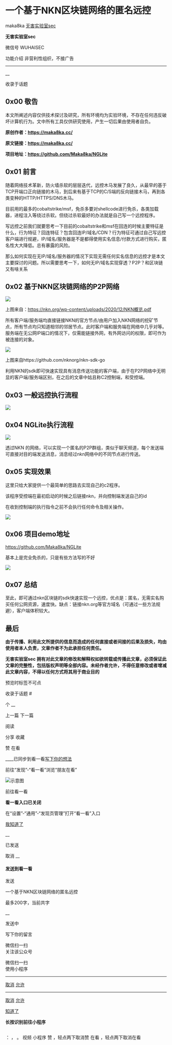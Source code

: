 #  一个基于NKN区块链网络的匿名远控

maka8ka  [ 无害实验室sec ](javascript:void\(0\);)

**无害实验室sec** ![]()

微信号 WUHAISEC

功能介绍 非营利性组织，不接广告

____

__

收录于话题

## 0x00 敬告

本文所阐述内容仅供技术探讨及研究，所有环境均为实验环境，不存在任何违反破坏计算机行为。文中所有工具仅供研究使用，产生一切后果由使用者自负。

 **原创作者：https://maka8ka.cc/**

 **原文链接：https://maka8ka.cc/**

 **项目地址：https://github.com/Maka8ka/NGLite**

## 0x01 前言

随着网络技术革新，防火墙杀软的层层迭代，远控木马发展了良久，从最早的基于TCP开端口正向链接的木马，到后来有基于TCP的C/S端的反向链接木马，再到各类变种的HTTP/HTTPS/DNS木马。

目前用的最多的cobaltstrike/msf，免杀多要对shellcode进行免杀，各类加载器，进程注入等绕过杀软。但绕过杀软最好的办法就是自己写一个远控程序。

写远控之前我们就要思考一下目前的cobaltstrike和msf在回连的时候主要特征是什么，行为特征？回连特征？包含回连IP/域名/CDN？行为特征可通过自己写远控客户端进行规避，IP/域名/服务器是不是都得使用实名信息/付款方式进行购买，匿名性大大降低。总有暴露的风险。

那么如何实现在无IP/域名/服务器的情况下实现无需任何实名信息的远控才是本文主要探讨的问题。所以需要思考一下，如何无IP/域名实现穿透？P2P？和区块链又有啥关系

## 0x02 基于NKN区块链网络的P2P网络

![](https://gitee.com/fuli009/images/raw/master/public/20210827083840.png)

上图来自：https://nkn.org/wp-content/uploads/2020/12/NKN概览.pdf

所有客户端/服务端均直接链接NKN的官方节点/由用户加入NKN网络的挖矿节点，所有节点均只知道相邻的邻居节点。此时客户端和服务端在网络中几乎对等。服务端在无公网IP端口的情况下，仅需能链接外网，有外网访问的权限，即可作为被连接的对象。

![](https://gitee.com/fuli009/images/raw/master/public/20210827083855.png)

上图来自https://github.com/nknorg/nkn-sdk-go

利用NKN的sdk即可快速实现具有消息传送功能的客户端，由于在P2P网络中无明显的客户端/服务端区别，在之后的文章中姑且称C2控制端，和受控端。

## 0x03 一般远控执行流程

![](https://gitee.com/fuli009/images/raw/master/public/20210827083857.png)

## 0x04 NGLite执行流程

![](https://gitee.com/fuli009/images/raw/master/public/20210827083858.png)

透过NKN 的网络，可以实现一个匿名的P2P群组，类似于聊天频道，每个发送端可直接对目的端发送消息，消息经过nkn网络中的不同节点进行传送。

## 0x05 实现效果

这里只给大家提供一个最简单的思路去实现自己的c2程序。

该程序受控端在最初启动的时候之后链接nkn，并向控制端发送自己的id

在收到控制端的执行指令之前不会执行任何命令及相关操作。

![](https://gitee.com/fuli009/images/raw/master/public/20210827083859.png)

## 0x06 项目demo地址

https://github.com/Maka8ka/NGLite

基本上是完全免杀的，只是有些方法写的不好

![](https://gitee.com/fuli009/images/raw/master/public/20210827083900.png)

## 0x07 总结

至此，即可通过nkn区块链的sdk快速实现一个远控，优点是：匿名，无需实名购买任何公网资源，速度快。缺点：链接nkn.org等官方域名（可通过一些方法规避），客户端体积较大。

## 最后  

 **由于传播、利用此文所提供的信息而造成的任何直接或者间接的后果及损失，均由使用者本人负责，文章作者不为此承担任何责任。**

  

 **无害实验室sec
拥有对此文章的修改和解释权如欲转载或传播此文章，必须保证此文章的完整性，包括版权声明等全部内容。未经作者允许，不得任意修改或者增减此文章内容，不得以任何方式将其用于商业目的**

  

预览时标签不可点

收录于话题 #

个 __

上一篇 下一篇

阅读

分享 收藏

赞 在看

____已同步到看一看[写下你的想法](javascript:;)

前往“发现”-“看一看”浏览“朋友在看”

![示意图](//res.wx.qq.com/mmbizwap/zh_CN/htmledition/images/pic/appmsg/pic_like_comment55871f.png)

前往看一看

**看一看入口已关闭**

在“设置”-“通用”-“发现页管理”打开“看一看”入口

[我知道了](javascript:;)

__

已发送

取消 __

####  发送到看一看

发送

一个基于NKN区块链网络的匿名远控

最多200字，当前共字

__

发送中

写下你的留言

微信扫一扫  
关注该公众号

微信扫一扫  
使用小程序

****

[取消](javascript:void\(0\);) [允许](javascript:void\(0\);)

****

[取消](javascript:void\(0\);) [允许](javascript:void\(0\);)

[知道了](javascript:;)

**长按识别前往小程序**

![]()

： ， 。 视频 小程序 赞 ，轻点两下取消赞 在看 ，轻点两下取消在看

